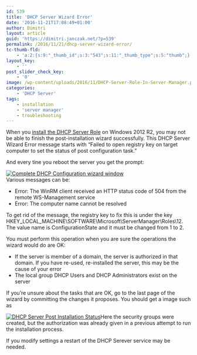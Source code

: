 ```yaml
---
id: 539
title: 'DHCP Server Wizard Error'
date: '2016-11-21T17:08:49+01:00'
author: Dimitri
layout: article
guid: 'https://dimitri.janczak.net/?p=539'
permalink: /2016/11/21/dhcp-server-wizard-error/
tc-thumb-fld:
    - 'a:2:{s:9:"_thumb_id";s:3:"543";s:11:"_thumb_type";s:5:"thumb";}'
layout_key:
    - ''
post_slider_check_key:
    - '0'
image: /wp-content/uploads/2016/11/DHCP-Server-Role-In-Server-Manager.png
categories:
    - 'DHCP Server'
tags:
    - installation
    - 'server manager'
    - troubleshooting
---
```


When you [install the DHCP Server Role](https://blogs.technet.microsoft.com/teamdhcp/2012/08/31/installing-and-configuring-dhcp-role-on-windows-server-2012/) on Windows 2012 R2, you may not be able to finish the post-installation wizard successfully. This DHCP Server Wizard Error message starts with “Failed to open registry key on target computer to set the status of post configuration task.”

And every tine you reboot the server you get the prompt:

[![Complete DHCP Configuration wizard window](https://dimitri.janczak.net/wp-content/uploads/2016/11/Task-Complete-DHCP-Configuration.png)](https://dimitri.janczak.net/wp-content/uploads/2016/11/Task-Complete-DHCP-Configuration.png)  
Various messages can be:

- Error: The WinRM client received an HTTP status code of 504 from the remote WS-Management service
- Error: The computer name cannot be resolved

To get rid of the message, the registry key to fix this is under the key HKEY\_LOCAL\_MACHINE\\SOFTWARE\\Microsoft\\ServerManager\\Roles\\12. The value name is ConfigurationState and it must be changed from 1 to 2.

You must perform this operation when you are sure the operations the wizard would do are OK:

- If the server is member of a domain, the server is authorized in that domain. If you have re-used, re-installed the server, this may be the cause of your error
- The local group DHCP Users and DHCP Administrators exist on the server

If you’re unsure about the tasks that are OK, go to the last page of the wizard by committing the changes it proposes. You should get a image such as

[![DHCP Server Post Installation Status](https://dimitri.janczak.net/wp-content/uploads/2016/11/DHCP-Server-Post-Installation-Wizard-Status.png)](https://dimitri.janczak.net/wp-content/uploads/2016/11/DHCP-Server-Post-Installation-Wizard-Status.png)Here the security groups were created, but the authorization was already given in a previous attempt to run the installation process.

If you modify settings a restart of the DHCP Serever service may be needed.
